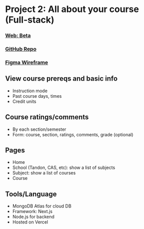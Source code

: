 # Project 2: All about your course (Full-stack)

### [Web: Beta](https://nyu-course-reviews-c0v14h3lz-bk00119.vercel.app/)

### [GitHub Repo](https://github.com/bk00119/NYU_Course_Reviews)

### [Figma Wireframe](https://www.figma.com/file/fFhlKNgfpxM6pp3CmJSFZb/NYU-Course-Reviews?type=design&node-id=0-1&mode=design&t=Tt5kchVVFl4yakqH-0)

## View course prereqs and basic info
- Instruction mode
- Past course days, times
- Credit units

## Course ratings/comments
- By each section/semester
- Form: course, section, ratings, comments, grade (optional)

## Pages
- Home
- School (Tandon, CAS, etc): show a list of subjects
- Subject: show a list of courses
- Course

## Tools/Language
- MongoDB Atlas for cloud DB
- Framework: Next.js
- Node.js for backend
- Hosted on Vercel